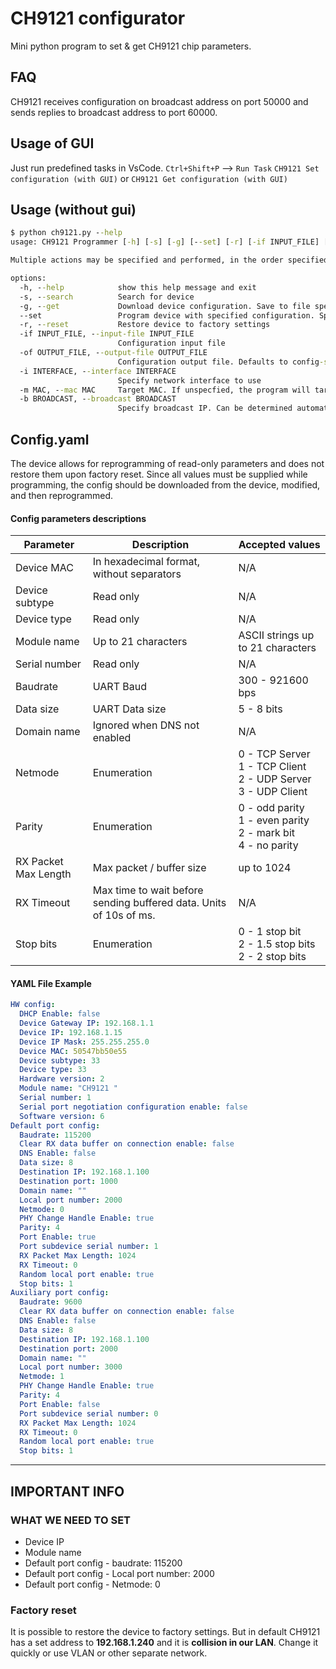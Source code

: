 # CH9121 configurator

Mini python program to set & get CH9121 chip parameters.

## FAQ

CH9121 receives configuration on broadcast address on port 50000 and
sends replies to broadcast address to port 60000.

## Usage of GUI

Just run predefined tasks in VsCode.
`Ctrl+Shift+P` --> ``Run Task``
``CH9121 Set configuration (with GUI)``
or
``CH9121 Get configuration (with GUI)``

## Usage (without gui)

```cmd
$ python ch9121.py --help
usage: CH9121 Programmer [-h] [-s] [-g] [--set] [-r] [-if INPUT_FILE] [-of OUTPUT_FILE] [-i INTERFACE] [-m MAC] [-b BROADCAST]

Multiple actions may be specified and performed, in the order specified below.

options:
  -h, --help            show this help message and exit
  -s, --search          Search for device
  -g, --get             Download device configuration. Save to file specified by --output-file
  --set                 Program device with specified configuration. Specify --input-file
  -r, --reset           Restore device to factory settings
  -if INPUT_FILE, --input-file INPUT_FILE
                        Configuration input file
  -of OUTPUT_FILE, --output-file OUTPUT_FILE
                        Configuration output file. Defaults to config-saved.yaml
  -i INTERFACE, --interface INTERFACE
                        Specify network interface to use
  -m MAC, --mac MAC     Target MAC. If unspecfied, the program will target the only device on network or stop, if there is more than one. Hexadecimal format with no separators
  -b BROADCAST, --broadcast BROADCAST
                        Specify broadcast IP. Can be determined automatically, if --interface is specified.
```

## Config.yaml

The device allows for reprogramming of read-only parameters and does not restore them upon factory reset.
Since all values must be supplied while programming, the config should be downloaded from the device,
modified, and then reprogrammed.

#### Config parameters descriptions

| Parameter 	| Description 	| Accepted values 	|
|---	|---	|---	|
| Device MAC 	| In hexadecimal format, without separators 	| N/A 	|
| Device subtype 	| Read only 	| N/A 	|
| Device type 	| Read only 	| N/A 	|
| Module name 	| Up to 21 characters 	| ASCII strings up to 21 characters 	|
| Serial number 	| Read only 	| N/A 	|
| Baudrate 	| UART Baud	| 300 - 921600 bps 	|
| Data size 	| UART Data size	| 5 - 8 bits 	|
| Domain name 	| Ignored when DNS not enabled 	| N/A 	|
| Netmode 	| Enumeration 	| 0 - TCP Server<br>1 - TCP Client<br>2 - UDP Server<br>3 - UDP Client 	|
| Parity 	| Enumeration 	| 0 - odd parity<br>1 - even parity<br>2 - mark bit<br>4 - no parity 	|
| RX Packet Max Length 	| Max packet / buffer size | up to 1024 	|
| RX Timeout 	| Max time to wait before sending buffered data. Units of 10s of ms. 	| N/A 	|
| Stop bits 	| Enumeration 	| 0 - 1 stop bit<br>2 - 1.5 stop bits<br>2 - 2 stop bits 	|

#### YAML File Example

```yaml
HW config:
  DHCP Enable: false
  Device Gateway IP: 192.168.1.1
  Device IP: 192.168.1.15
  Device IP Mask: 255.255.255.0
  Device MAC: 50547bb50e55 
  Device subtype: 33
  Device type: 33
  Hardware version: 2
  Module name: "CH9121 "
  Serial number: 1
  Serial port negotiation configuration enable: false
  Software version: 6
Default port config:
  Baudrate: 115200
  Clear RX data buffer on connection enable: false
  DNS Enable: false
  Data size: 8
  Destination IP: 192.168.1.100
  Destination port: 1000
  Domain name: ""
  Local port number: 2000
  Netmode: 0
  PHY Change Handle Enable: true
  Parity: 4
  Port Enable: true
  Port subdevice serial number: 1
  RX Packet Max Length: 1024
  RX Timeout: 0
  Random local port enable: true
  Stop bits: 1
Auxiliary port config:
  Baudrate: 9600
  Clear RX data buffer on connection enable: false
  DNS Enable: false
  Data size: 8
  Destination IP: 192.168.1.100
  Destination port: 2000
  Domain name: ""
  Local port number: 3000
  Netmode: 1
  PHY Change Handle Enable: true
  Parity: 4
  Port Enable: false
  Port subdevice serial number: 0
  RX Packet Max Length: 1024
  RX Timeout: 0
  Random local port enable: true
  Stop bits: 1
```

--------------------------------------------------

## IMPORTANT INFO

### WHAT WE NEED TO SET

- Device IP
- Module name
- Default port config - baudrate: 115200
- Default port config - Local port number: 2000
- Default port config - Netmode: 0

### Factory reset

It is possible to restore the device to factory settings.
But in default CH9121 has a set address to **192.168.1.240** and it is **collision in our LAN**. Change it quickly or use VLAN or other separate network.
